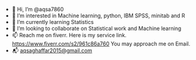 - 👋 Hi, I’m @aqsa7860
- 👀 I’m interested in Machine learning, python, IBM SPSS, minitab and R
- 🌱 I’m currently learning Statistics
- 💞️ I’m looking to collaborate on Statistical work and Machine learning
- 📫 Reach me on fiverr. Here is my service link. 
     https://www.fiverr.com/s2/961c86a760
     You may approach me on Email.
- 📬 aqsaghaffar2015@gmail.com


<!---
aqsa7860/aqsa7860 is a ✨ special ✨ repository because its `README.md` (this file) appears on your GitHub profile.
You can click the Preview link to take a look at your changes.
--->
